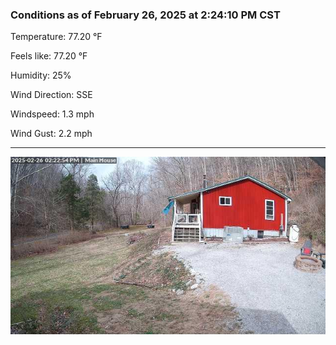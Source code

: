 ### Conditions as of February 26, 2025 at 2:24:10 PM CST 

Temperature: 77.20 &deg;F

Feels like: 77.20 &deg;F

Humidity: 25%

Wind Direction: SSE

Windspeed: 1.3 mph

Wind Gust: 2.2 mph

---

<img src="./images/latest.jpeg"/>

